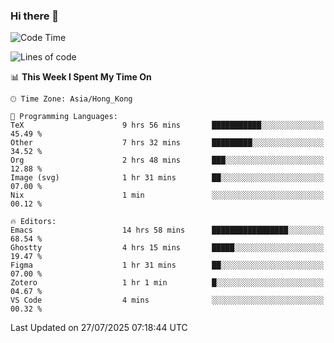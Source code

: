### Hi there 👋

<!--
**nicehiro/nicehiro** is a ✨ _special_ ✨ repository because its `README.md` (this file) appears on your GitHub profile.

Here are some ideas to get you started:

- 🔭 I’m currently working on ...
- 🌱 I’m currently learning ...
- 👯 I’m looking to collaborate on ...
- 🤔 I’m looking for help with ...
- 💬 Ask me about ...
- 📫 How to reach me: ...
- 😄 Pronouns: ...
- ⚡ Fun fact: ...
-->

<!--START_SECTION:waka-->
![Code Time](http://img.shields.io/badge/Code%20Time-840%20hrs%2050%20mins-blue)

![Lines of code](https://img.shields.io/badge/From%20Hello%20World%20I%27ve%20Written-1.7%20million%20lines%20of%20code-blue)

📊 **This Week I Spent My Time On** 

```text
🕑︎ Time Zone: Asia/Hong_Kong

💬 Programming Languages: 
TeX                      9 hrs 56 mins       ███████████░░░░░░░░░░░░░░   45.49 % 
Other                    7 hrs 32 mins       █████████░░░░░░░░░░░░░░░░   34.52 % 
Org                      2 hrs 48 mins       ███░░░░░░░░░░░░░░░░░░░░░░   12.88 % 
Image (svg)              1 hr 31 mins        ██░░░░░░░░░░░░░░░░░░░░░░░   07.00 % 
Nix                      1 min               ░░░░░░░░░░░░░░░░░░░░░░░░░   00.12 % 

🔥 Editors: 
Emacs                    14 hrs 58 mins      █████████████████░░░░░░░░   68.54 % 
Ghostty                  4 hrs 15 mins       █████░░░░░░░░░░░░░░░░░░░░   19.47 % 
Figma                    1 hr 31 mins        ██░░░░░░░░░░░░░░░░░░░░░░░   07.00 % 
Zotero                   1 hr 1 min          █░░░░░░░░░░░░░░░░░░░░░░░░   04.67 % 
VS Code                  4 mins              ░░░░░░░░░░░░░░░░░░░░░░░░░   00.32 % 
```


 Last Updated on 27/07/2025 07:18:44 UTC
<!--END_SECTION:waka-->
